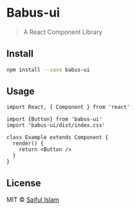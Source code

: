 # Babus-ui

> A React Component Library

<!-- [![NPM](https://img.shields.io/npm/v/alice-component-library.svg)](https://www.npmjs.com/package/alice-component-library) [![JavaScript Style Guide](https://img.shields.io/badge/code_style-standard-brightgreen.svg)](https://standardjs.com) -->

## Install

```bash
npm install --save babus-ui
```

## Usage

```tsx
import React, { Component } from 'react'

import {Button} from 'babus-ui'
import 'babus-ui/dist/index.css'

class Example extends Component {
  render() {
    return <Button />
  }
}
```

## License

MIT © [Saiful Islam](https://github.com/saifulbabo67646)
